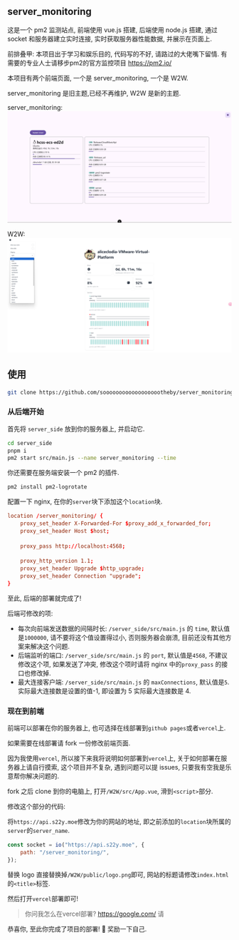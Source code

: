 ## server_monitoring

这是一个 pm2 监测站点, 前端使用 vue.js 搭建, 后端使用 node.js 搭建, 通过 socket 和服务器建立实时连接, 实时获取服务器性能数据, 并展示在页面上.

前排叠甲: 本项目出于学习和娱乐目的, 代码写的不好, 请路过的大佬嘴下留情. 有需要的专业人士请移步pm2的官方监控项目 https://pm2.io/

本项目有两个前端页面, 一个是 server_monitoring, 一个是 W2W.

server_monitoring 是旧主题,已经不再维护, W2W 是新的主题.

server_monitoring:
![server_monitoring](./server_monitoring.webp)

W2W:
![W2W](./W2W.webp)

## 使用

```bash
git clone https://github.com/sooooooooooooooooootheby/server_monitoring.git
```

### 从后端开始

首先将 `server_side` 放到你的服务器上, 并启动它.

```bash
cd server_side
pnpm i
pm2 start src/main.js --name server_monitoring --time
```

你还需要在服务端安装一个 pm2 的插件.

```bash
pm2 install pm2-logrotate
```

配置一下 nginx, 在你的`server`块下添加这个`location`块.

```conf
location /server_monitoring/ {
    proxy_set_header X-Forwarded-For $proxy_add_x_forwarded_for;
    proxy_set_header Host $host;

    proxy_pass http://localhost:4568;

    proxy_http_version 1.1;
    proxy_set_header Upgrade $http_upgrade;
    proxy_set_header Connection "upgrade";
}
```

至此, 后端的部署就完成了!

后端可修改的项:

-   每次向前端发送数据的间隔时长: `/server_side/src/main.js` 的 `time`, 默认值是`1000000`, 请不要将这个值设置得过小, 否则服务器会崩溃, 目前还没有其他方案来解决这个问题.
-   后端监听的端口: `/server_side/src/main.js` 的 `port`, 默认值是`4568`, 不建议修改这个项, 如果发送了冲突, 修改这个项时请将 nginx 中的`proxy_pass` 的接口也修改掉.
-   最大连接客户端: `/server_side/src/main.js` 的 `maxConnections`, 默认值是`5`. 实际最大连接数是设置的值-1, 即设置为 5 实际最大连接数是 4.

### 现在到前端

前端可以部署在你的服务器上, 也可选择在线部署到`github pages`或者`vercel`上.

如果需要在线部署请 fork 一份修改前端页面.

因为我使用`vercel`, 所以接下来我将说明如何部署到`vercel`上, 关于如何部署在服务器上请自行摸索, 这个项目并不复杂, 遇到问题可以提 issues, 只要我有空我是乐意帮你解决问题的.

fork 之后 clone 到你的电脑上, 打开`/W2W/src/App.vue`, 滑到`<script>`部分.

修改这个部分的代码:

将`https://api.s22y.moe`修改为你的网站的地址, 即之前添加的`location`块所属的`server`的`server_name`.

```javascript
const socket = io("https://api.s22y.moe", {
    path: "/server_monitoring/",
});
```

替换 logo 直接替换掉`/W2W/public/logo.png`即可, 网站的标题请修改`index.html`的`<title>`标签.

然后打开`vercel`部署即可!

> 你问我怎么在vercel部署? https://google.com/ 请

恭喜你, 至此你完成了项目的部署! 🎉 奖励一下自己.

